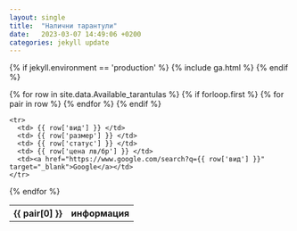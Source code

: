 ```yaml
---
layout: single
title:  "Налични тарантули"
date:   2023-03-07 14:49:06 +0200
categories: jekyll update
---
```


{% if jekyll.environment == 'production' %}
{% include ga.html %}
{% endif %}

<table>
  {% for row in site.data.Available_tarantulas %}
    {% if forloop.first %}
    <tr>
      {% for pair in row %}
        <th>{{ pair[0] }}</th>
      {% endfor %}
      <th>информация</th>
    </tr>
    {% endif %}

    <tr>
      <td> {{ row['вид'] }} </td>
      <td> {{ row['размер'] }} </td>
      <td> {{ row['статус'] }} </td>
      <td> {{ row['цена лв/бр'] }} </td>
      <td><a href="https://www.google.com/search?q={{ row['вид'] }}" target="_blank">Google</a></td>
    </tr>
  {% endfor %}
</table>